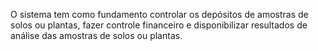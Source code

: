 O sistema tem como fundamento controlar os depósitos de amostras de solos ou plantas, fazer controle financeiro e disponibilizar resultados de análise das amostras de solos ou plantas.